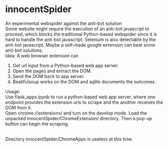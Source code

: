 # innocentSpider
An experimental webspider against the anti-bot solution <br>
Some website might require the execution of an anti-bot javascript to proceed, which blocks the traditional Python-based webspider since it is hard to handle the anti-bot javascript. Selenium is also detectable by the anti-bot javascript. Maybe a self-made google extension can beat some anti-bot solutions. <br>
Idea: A web browser extension can
1. Get url input from a Python-based web app server. 
2. Open the pages and extract the DOM. 
3. Send the DOM back to app server. 
4. Beatifulsoup works on the DOM and sqlite documents the outcomes.
<p>
Usage: <br>
Use flask_apps.ipynb to run a python-based web app server, where one endpoint provides the extension urls to scrape and the another receives the DOM from it.<br>
  Open chrome://extensions/ and turn on the develop mode. Load the unpacked innocentSpider/ChromeExtension/ directory. Then a pop-up button can begin the scraping. 
  
<p><p><br>
Directory innocentSpider/ChromeApps is useless at this time.

